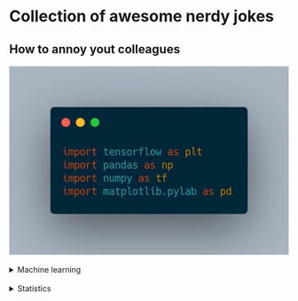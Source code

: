 # Collection of awesome nerdy jokes

##  How to annoy yout colleagues
![](/img/dl_joke.jpeg)


<details><summary>Machine learning</summary>
  <br>
What did one support vector say to another? 
- I feel so marginalized.
  <br><br>
Dad: "So, just because all of your friends jump off a bridge, does that mean you also jump off a bridge???"
  <br>
Machine learning algorithm: "Yes."
  <br>
 </details>
<br>
<details><summary>Statistics</summary>
  <br>
How did the random variable get into the club?
- By showing a fake iid.
 <br> <br>
Numbers are like people; torture them enough and they'll tell you anything.
 <br> <br>
Statisticians show that those who celebrate more birthdays live longer.
 <br> <br>
Logic is a systematic method for getting the wrong conclusion with confidence. Statistics is a systematic method for getting the wrong conclusion with 95 percent confidence.
 <br> <br>
What did the z distribution say to the t distribution? <br>
- You may look like me but you're not normal.
 <br> <br>
How many statisticians does it take to change a light bulb? <br>
- That depends. It is really a matter of power.
<br>
</details>

